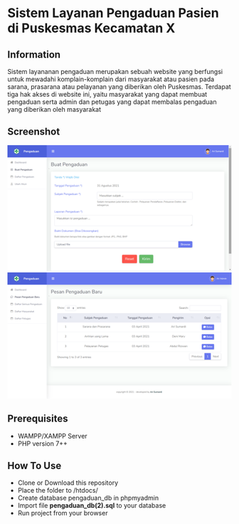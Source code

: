 # Sistem Layanan Pengaduan Pasien di Puskesmas Kecamatan X
## Information
Sistem layananan pengaduan merupakan sebuah website yang berfungsi untuk mewadahi komplain-komplain dari masyarakat atau pasien
pada sarana, prasarana atau pelayanan yang diberikan oleh Puskesmas. Terdapat tiga hak akses di website ini, yaitu masyarakat yang dapat membuat pengaduan serta admin dan petugas yang dapat membalas pengaduan yang diberikan oleh masyarakat

## Screenshot 
![screenshot](ss.png)
![screenshot](ss2.png)

## Prerequisites
* WAMPP/XAMPP Server
* PHP version 7++

## How To Use
* Clone or Download this repository
* Place the folder to /htdocs/
* Create database pengaduan_db in phpmyadmin
* Import file __pengaduan_db(2).sql__ to your database
* Run project from your browser